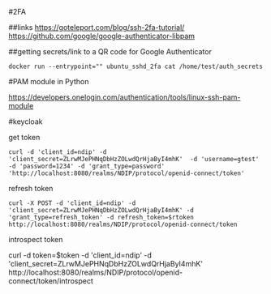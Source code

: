 
#2FA

##links
https://goteleport.com/blog/ssh-2fa-tutorial/
https://github.com/google/google-authenticator-libpam

##getting secrets/link to a QR code for Google Authenticator
```
docker run --entrypoint="" ubuntu_sshd_2fa cat /home/test/auth_secrets
```

#PAM module in Python

https://developers.onelogin.com/authentication/tools/linux-ssh-pam-module

#keycloak

get token

```curl -d 'client_id=ndip' -d 'client_secret=ZLrwMJePHNqDbHzZOLwdQrHjaByI4mhK'  -d 'username=gtest' -d 'password=1234' -d 'grant_type=password' 'http://localhost:8080/realms/NDIP/protocol/openid-connect/token'```


refresh token

```curl -X POST -d 'client_id=ndip' -d 'client_secret=ZLrwMJePHNqDbHzZOLwdQrHjaByI4mhK' -d 'grant_type=refresh_token' -d refresh_token=$rtoken http://localhost:8080/realms/NDIP/protocol/openid-connect/token```

introspect token

curl -d token=$token -d 'client_id=ndip'  -d 'client_secret=ZLrwMJePHNqDbHzZOLwdQrHjaByI4mhK'  http://localhost:8080/realms/NDIP/protocol/openid-connect/token/introspect
